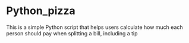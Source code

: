 # Python_pizza
This is a simple Python script that helps users calculate how much each person should pay when splitting a bill, including a tip

